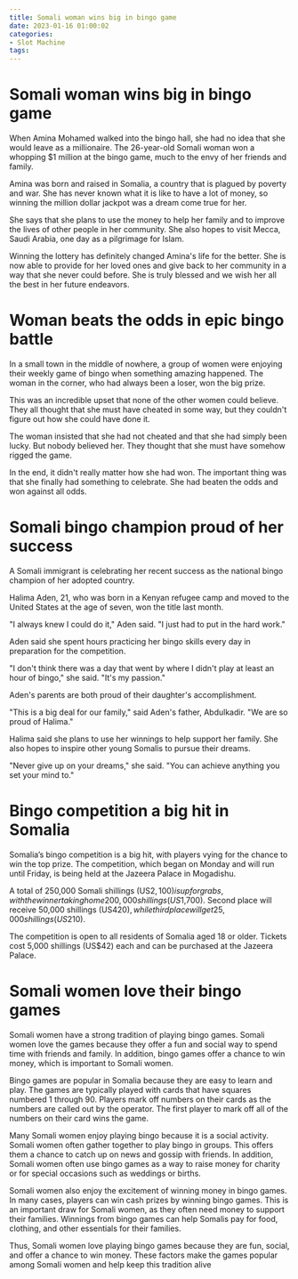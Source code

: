 ```yaml
---
title: Somali woman wins big in bingo game
date: 2023-01-16 01:00:02
categories:
- Slot Machine
tags:
---
```



#  Somali woman wins big in bingo game

When Amina Mohamed walked into the bingo hall, she had no idea that she would leave as a millionaire. The 26-year-old Somali woman won a whopping $1 million at the bingo game, much to the envy of her friends and family.

Amina was born and raised in Somalia, a country that is plagued by poverty and war. She has never known what it is like to have a lot of money, so winning the million dollar jackpot was a dream come true for her.

She says that she plans to use the money to help her family and to improve the lives of other people in her community. She also hopes to visit Mecca, Saudi Arabia, one day as a pilgrimage for Islam.

Winning the lottery has definitely changed Amina's life for the better. She is now able to provide for her loved ones and give back to her community in a way that she never could before. She is truly blessed and we wish her all the best in her future endeavors.

#  Woman beats the odds in epic bingo battle

In a small town in the middle of nowhere, a group of women were enjoying their weekly game of bingo when something amazing happened. The woman in the corner, who had always been a loser, won the big prize.

This was an incredible upset that none of the other women could believe. They all thought that she must have cheated in some way, but they couldn't figure out how she could have done it.

The woman insisted that she had not cheated and that she had simply been lucky. But nobody believed her. They thought that she must have somehow rigged the game.

In the end, it didn't really matter how she had won. The important thing was that she finally had something to celebrate. She had beaten the odds and won against all odds.

#  Somali bingo champion proud of her success

A Somali immigrant is celebrating her recent success as the national bingo champion of her adopted country.

Halima Aden, 21, who was born in a Kenyan refugee camp and moved to the United States at the age of seven, won the title last month.

"I always knew I could do it," Aden said. "I just had to put in the hard work."

Aden said she spent hours practicing her bingo skills every day in preparation for the competition.

"I don't think there was a day that went by where I didn't play at least an hour of bingo," she said. "It's my passion."

Aden's parents are both proud of their daughter's accomplishment.

"This is a big deal for our family," said Aden's father, Abdulkadir. "We are so proud of Halima."

Halima said she plans to use her winnings to help support her family. She also hopes to inspire other young Somalis to pursue their dreams.

"Never give up on your dreams," she said. "You can achieve anything you set your mind to."

#  Bingo competition a big hit in Somalia

Somalia’s bingo competition is a big hit, with players vying for the chance to win the top prize. The competition, which began on Monday and will run until Friday, is being held at the Jazeera Palace in Mogadishu.

A total of 250,000 Somali shillings (US$2,100) is up for grabs, with the winner taking home 200,000 shillings (US$1,700). Second place will receive 50,000 shillings (US$420), while third place will get 25,000 shillings (US$210).

The competition is open to all residents of Somalia aged 18 or older. Tickets cost 5,000 shillings (US$42) each and can be purchased at the Jazeera Palace.

#  Somali women love their bingo games

Somali women have a strong tradition of playing bingo games. Somali women love the games because they offer a fun and social way to spend time with friends and family. In addition, bingo games offer a chance to win money, which is important to Somali women.

Bingo games are popular in Somalia because they are easy to learn and play. The games are typically played with cards that have squares numbered 1 through 90. Players mark off numbers on their cards as the numbers are called out by the operator. The first player to mark off all of the numbers on their card wins the game.

Many Somali women enjoy playing bingo because it is a social activity. Somali women often gather together to play bingo in groups. This offers them a chance to catch up on news and gossip with friends. In addition, Somali women often use bingo games as a way to raise money for charity or for special occasions such as weddings or births.

Somali women also enjoy the excitement of winning money in bingo games. In many cases, players can win cash prizes by winning bingo games. This is an important draw for Somali women, as they often need money to support their families. Winnings from bingo games can help Somalis pay for food, clothing, and other essentials for their families.

Thus, Somali women love playing bingo games because they are fun, social, and offer a chance to win money. These factors make the games popular among Somali women and help keep this tradition alive